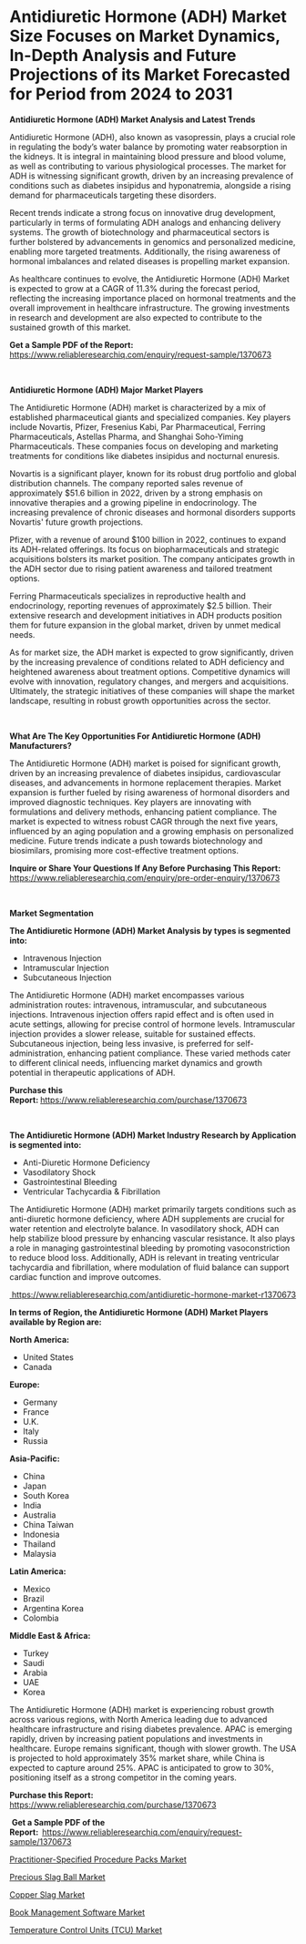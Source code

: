 <p><h1>Antidiuretic Hormone (ADH) Market Size Focuses on Market Dynamics, In-Depth Analysis and Future Projections of its Market Forecasted for Period from 2024 to 2031</h1></p><p><strong>Antidiuretic Hormone (ADH) Market Analysis and Latest Trends</strong></p>
<p><p>Antidiuretic Hormone (ADH), also known as vasopressin, plays a crucial role in regulating the body’s water balance by promoting water reabsorption in the kidneys. It is integral in maintaining blood pressure and blood volume, as well as contributing to various physiological processes. The market for ADH is witnessing significant growth, driven by an increasing prevalence of conditions such as diabetes insipidus and hyponatremia, alongside a rising demand for pharmaceuticals targeting these disorders.</p><p>Recent trends indicate a strong focus on innovative drug development, particularly in terms of formulating ADH analogs and enhancing delivery systems. The growth of biotechnology and pharmaceutical sectors is further bolstered by advancements in genomics and personalized medicine, enabling more targeted treatments. Additionally, the rising awareness of hormonal imbalances and related diseases is propelling market expansion.</p><p>As healthcare continues to evolve, the Antidiuretic Hormone (ADH) Market is expected to grow at a CAGR of 11.3% during the forecast period, reflecting the increasing importance placed on hormonal treatments and the overall improvement in healthcare infrastructure. The growing investments in research and development are also expected to contribute to the sustained growth of this market.</p></p>
<p><strong>Get a Sample PDF of the Report:&nbsp;</strong> <a href="https://www.reliableresearchiq.com/enquiry/request-sample/1370673?utm_campaign=104&utm_medium=2&utm_source=Github&utm_content=ia&utm_term=26122024&utm_id=antidiuretic-hormone-adh">https://www.reliableresearchiq.com/enquiry/request-sample/1370673</a></p>
<p>&nbsp;</p>
<p><strong>Antidiuretic Hormone (ADH) Major Market Players</strong></p>
<p><p>The Antidiuretic Hormone (ADH) market is characterized by a mix of established pharmaceutical giants and specialized companies. Key players include Novartis, Pfizer, Fresenius Kabi, Par Pharmaceutical, Ferring Pharmaceuticals, Astellas Pharma, and Shanghai Soho-Yiming Pharmaceuticals. These companies focus on developing and marketing treatments for conditions like diabetes insipidus and nocturnal enuresis.</p><p>Novartis is a significant player, known for its robust drug portfolio and global distribution channels. The company reported sales revenue of approximately $51.6 billion in 2022, driven by a strong emphasis on innovative therapies and a growing pipeline in endocrinology. The increasing prevalence of chronic diseases and hormonal disorders supports Novartis' future growth projections.</p><p>Pfizer, with a revenue of around $100 billion in 2022, continues to expand its ADH-related offerings. Its focus on biopharmaceuticals and strategic acquisitions bolsters its market position. The company anticipates growth in the ADH sector due to rising patient awareness and tailored treatment options.</p><p>Ferring Pharmaceuticals specializes in reproductive health and endocrinology, reporting revenues of approximately $2.5 billion. Their extensive research and development initiatives in ADH products position them for future expansion in the global market, driven by unmet medical needs.</p><p>As for market size, the ADH market is expected to grow significantly, driven by the increasing prevalence of conditions related to ADH deficiency and heightened awareness about treatment options. Competitive dynamics will evolve with innovation, regulatory changes, and mergers and acquisitions. Ultimately, the strategic initiatives of these companies will shape the market landscape, resulting in robust growth opportunities across the sector.</p></p>
<p>&nbsp;</p>
<p><strong>What Are The Key Opportunities For Antidiuretic Hormone (ADH) Manufacturers?</strong></p>
<p><p>The Antidiuretic Hormone (ADH) market is poised for significant growth, driven by an increasing prevalence of diabetes insipidus, cardiovascular diseases, and advancements in hormone replacement therapies. Market expansion is further fueled by rising awareness of hormonal disorders and improved diagnostic techniques. Key players are innovating with formulations and delivery methods, enhancing patient compliance. The market is expected to witness robust CAGR through the next five years, influenced by an aging population and a growing emphasis on personalized medicine. Future trends indicate a push towards biotechnology and biosimilars, promising more cost-effective treatment options.</p></p>
<p><strong>Inquire or Share Your Questions If Any Before Purchasing This Report:</strong> <a href="https://www.reliableresearchiq.com/enquiry/pre-order-enquiry/1370673?utm_campaign=104&utm_medium=2&utm_source=Github&utm_content=ia&utm_term=26122024&utm_id=antidiuretic-hormone-adh">https://www.reliableresearchiq.com/enquiry/pre-order-enquiry/1370673</a></p>
<p>&nbsp;</p>
<p><strong>Market Segmentation</strong></p>
<p><strong>The Antidiuretic Hormone (ADH) Market Analysis by types is segmented into:</strong></p>
<p><ul><li>Intravenous Injection</li><li>Intramuscular Injection</li><li>Subcutaneous Injection</li></ul></p>
<p><p>The Antidiuretic Hormone (ADH) market encompasses various administration routes: intravenous, intramuscular, and subcutaneous injections. Intravenous injection offers rapid effect and is often used in acute settings, allowing for precise control of hormone levels. Intramuscular injection provides a slower release, suitable for sustained effects. Subcutaneous injection, being less invasive, is preferred for self-administration, enhancing patient compliance. These varied methods cater to different clinical needs, influencing market dynamics and growth potential in therapeutic applications of ADH.</p></p>
<p><strong>Purchase this Report:&nbsp;</strong><a href="https://www.reliableresearchiq.com/purchase/1370673?utm_campaign=104&utm_medium=2&utm_source=Github&utm_content=ia&utm_term=26122024&utm_id=antidiuretic-hormone-adh">https://www.reliableresearchiq.com/purchase/1370673</a></p>
<p>&nbsp;</p>
<p><strong>The Antidiuretic Hormone (ADH) Market Industry Research by Application is segmented into:</strong></p>
<p><ul><li>Anti-Diuretic Hormone Deficiency</li><li>Vasodilatory Shock</li><li>Gastrointestinal Bleeding</li><li>Ventricular Tachycardia & Fibrillation</li></ul></p>
<p><p>The Antidiuretic Hormone (ADH) market primarily targets conditions such as anti-diuretic hormone deficiency, where ADH supplements are crucial for water retention and electrolyte balance. In vasodilatory shock, ADH can help stabilize blood pressure by enhancing vascular resistance. It also plays a role in managing gastrointestinal bleeding by promoting vasoconstriction to reduce blood loss. Additionally, ADH is relevant in treating ventricular tachycardia and fibrillation, where modulation of fluid balance can support cardiac function and improve outcomes.</p></p>
<p><a href="https://www.reliableresearchiq.com/antidiuretic-hormone-market-r1370673?utm_campaign=104&utm_medium=2&utm_source=Github&utm_content=ia&utm_term=26122024&utm_id=antidiuretic-hormone-adh">&nbsp;https://www.reliableresearchiq.com/antidiuretic-hormone-market-r1370673</a></p>
<p><strong>In terms of Region, the Antidiuretic Hormone (ADH) Market Players available by Region are:</strong></p>
<p>
    <p> <strong> North America: </strong>
        <ul>
            <li>United States</li>
            <li>Canada</li>
        </ul>
        </p> 
    <p> <strong> Europe: </strong>
        <ul>
            <li>Germany</li>
            <li>France</li>
            <li>U.K.</li>
            <li>Italy</li>
            <li>Russia</li>
        </ul>
        </p> 
    <p> <strong> Asia-Pacific: </strong>
        <ul>
            <li>China</li>
            <li>Japan</li>
            <li>South Korea</li>
            <li>India</li>
            <li>Australia</li>
            <li>China Taiwan</li>
            <li>Indonesia</li>
            <li>Thailand</li>
            <li>Malaysia</li>
        </ul>
        </p> 
    <p> <strong> Latin America: </strong>
        <ul>
            <li>Mexico</li>
            <li>Brazil</li>
            <li>Argentina Korea</li>
            <li>Colombia</li>
        </ul>
        </p> 
    <p> <strong> Middle East & Africa: </strong>
        <ul>
            <li>Turkey</li>
            <li>Saudi</li>
            <li>Arabia</li>
            <li>UAE</li>
            <li>Korea</li>
        </ul>
    </p>
    </p>
<p><p>The Antidiuretic Hormone (ADH) market is experiencing robust growth across various regions, with North America leading due to advanced healthcare infrastructure and rising diabetes prevalence. APAC is emerging rapidly, driven by increasing patient populations and investments in healthcare. Europe remains significant, though with slower growth. The USA is projected to hold approximately 35% market share, while China is expected to capture around 25%. APAC is anticipated to grow to 30%, positioning itself as a strong competitor in the coming years.</p></p>
<p><strong>Purchase this Report: </strong><a href="https://www.reliableresearchiq.com/purchase/1370673?utm_campaign=104&utm_medium=2&utm_source=Github&utm_content=ia&utm_term=26122024&utm_id=antidiuretic-hormone-adh">https://www.reliableresearchiq.com/purchase/1370673</a></p>
<p>&nbsp;<strong>Get a Sample PDF of the Report:&nbsp;&nbsp;</strong><a href="https://www.reliableresearchiq.com/enquiry/request-sample/1370673?utm_campaign=104&utm_medium=2&utm_source=Github&utm_content=ia&utm_term=26122024&utm_id=antidiuretic-hormone-adh">https://www.reliableresearchiq.com/enquiry/request-sample/1370673</a></p>
<p><strong></strong></p>
<p><p><a href="https://github.com/carendesrochers299/Market-Research-Report-List-1/blob/main/practitioner-specified-procedure-packs-market.md?utm_campaign=104&utm_medium=2&utm_source=Github&utm_content=ia&utm_term=26122024&utm_id=antidiuretic-hormone-adh">Practitioner-Specified Procedure Packs Market</a></p><p><a href="https://www.linkedin.com/pulse/global-precious-slag-ball-market-analysis-statisticson-its-boocf?utm_campaign=104&utm_medium=2&utm_source=Github&utm_content=ia&utm_term=26122024&utm_id=antidiuretic-hormone-adh">Precious Slag Ball Market</a></p><p><a href="https://www.linkedin.com/pulse/copper-slag-market-refracting-trends-consumer-behaviors-2024-2031-kcqcf?utm_campaign=104&utm_medium=2&utm_source=Github&utm_content=ia&utm_term=26122024&utm_id=antidiuretic-hormone-adh">Copper Slag Market</a></p><p><a href="https://www.linkedin.com/pulse/comprehensive-book-management-software-market-analysis-bzlof?utm_campaign=104&utm_medium=2&utm_source=Github&utm_content=ia&utm_term=26122024&utm_id=antidiuretic-hormone-adh">Book Management Software Market</a></p><p><a href="https://github.com/chaturberville8181/Market-Research-Report-List-1/blob/main/temperature-control-units-tcu-market.md?utm_campaign=104&utm_medium=2&utm_source=Github&utm_content=ia&utm_term=26122024&utm_id=antidiuretic-hormone-adh">Temperature Control Units (TCU) Market</a></p></p>